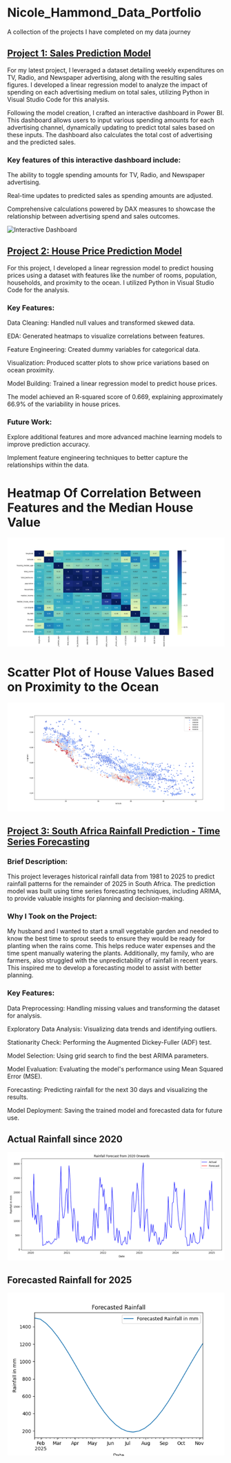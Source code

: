 # Nicole_Hammond_Data_Portfolio
A collection of the projects I have completed on my data journey

## [Project 1: Sales Prediction Model](https://github.com/snicole2701/Sales-Prediction-Model)

For my latest project, I leveraged a dataset detailing weekly expenditures on TV, Radio, and Newspaper advertising, along with the resulting sales figures. I developed a linear regression model to analyze the impact of spending on each advertising medium on total sales, utilizing Python in Visual Studio Code for this analysis.

Following the model creation, I crafted an interactive dashboard in Power BI. This dashboard allows users to input various spending amounts for each advertising channel, dynamically updating to predict total sales based on these inputs. The dashboard also calculates the total cost of advertising and the predicted sales.

### Key features of this interactive dashboard include:

The ability to toggle spending amounts for TV, Radio, and Newspaper advertising.

Real-time updates to predicted sales as spending amounts are adjusted.

Comprehensive calculations powered by DAX measures to showcase the relationship between advertising spend and sales outcomes.


![Interactive Dashboard](https://github.com/user-attachments/assets/2277e366-9199-42fc-a55b-c81a71907477)


## [Project 2: House Price Prediction Model](https://github.com/snicole2701/House-Price-Prediction-Model)

For this project, I developed a linear regression model to predict housing prices using a dataset with features like the number of rooms, population, households, and proximity to the ocean. I utilized Python in Visual Studio Code for the analysis.

### Key Features:

Data Cleaning: Handled null values and transformed skewed data.

EDA: Generated heatmaps to visualize correlations between features.

Feature Engineering: Created dummy variables for categorical data.

Visualization: Produced scatter plots to show price variations based on ocean proximity.

Model Building: Trained a linear regression model to predict house prices.

The model achieved an R-squared score of 0.669, explaining approximately 66.9% of the variability in house prices.

### Future Work:

Explore additional features and more advanced machine learning models to improve prediction accuracy.

Implement feature engineering techniques to better capture the relationships within the data.

# Heatmap Of Correlation Between Features and the Median House Value

![Heatmap Of Correlation of Feature](https://raw.githubusercontent.com/snicole2701/House-Price-Prediction-Model/refs/heads/main/Heatmap%20of%20Feature%20Correlation%20after%20Ocean%20Proximity%20Inclusion.png)

# Scatter Plot of House Values Based on Proximity to the Ocean

![Scatterplot of House Values Based on Ocean Proximity](https://raw.githubusercontent.com/snicole2701/House-Price-Prediction-Model/refs/heads/main/Scatterplot%20Changes%20of%20Property%20Values%20based%20on%20Proximity%20to%20the%20Ocean.png)

## [Project 3: South Africa Rainfall Prediction - Time Series Forecasting](https://github.com/snicole2701/Time-Series-Forecasting-Rainfall-Prediction)

### Brief Description: 
This project leverages historical rainfall data from 1981 to 2025 to predict rainfall patterns for the remainder of 2025 in South Africa. The prediction model was built using time series forecasting techniques, including ARIMA, to provide valuable insights for planning and decision-making.

### Why I Took on the Project: 
My husband and I wanted to start a small vegetable garden and needed to know the best time to sprout seeds to ensure they would be ready for planting when the rains come. This helps reduce water expenses and the time spent manually watering the plants. Additionally, my family, who are farmers, also struggled with the unpredictability of rainfall in recent years. This inspired me to develop a forecasting model to assist with better planning.

### Key Features:

Data Preprocessing: Handling missing values and transforming the dataset for analysis.

Exploratory Data Analysis: Visualizing data trends and identifying outliers.

Stationarity Check: Performing the Augmented Dickey-Fuller (ADF) test.

Model Selection: Using grid search to find the best ARIMA parameters.

Model Evaluation: Evaluating the model's performance using Mean Squared Error (MSE).

Forecasting: Predicting rainfall for the next 30 days and visualizing the results.

Model Deployment: Saving the trained model and forecasted data for future use.

## Actual Rainfall since 2020
![Actual Rainfall from 2020](https://raw.githubusercontent.com/snicole2701/Time-Series-Forecasting-Rainfall-Prediction/refs/heads/main/Plot%20from%202020%20no%20forecast.png)

## Forecasted Rainfall for 2025
![Forecasted Rainfall for 2025](https://raw.githubusercontent.com/snicole2701/Time-Series-Forecasting-Rainfall-Prediction/refs/heads/main/Forecasted%20Rainfall.png)
